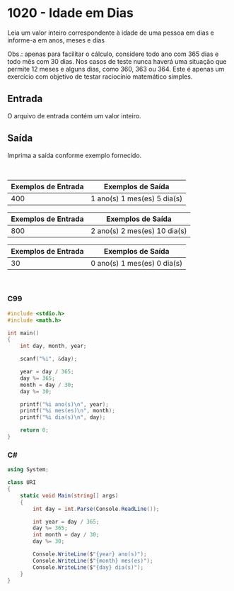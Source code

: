 1020 - Idade em Dias
====================

Leia um valor inteiro correspondente à idade de uma pessoa em dias e informe-a em anos, meses e dias

Obs.: apenas para facilitar o cálculo, considere todo ano com 365 dias e todo mês com 30 dias. Nos casos de teste nunca haverá uma situação que permite 12 meses e alguns dias, como 360, 363 ou 364. Este é apenas um exercício com objetivo de testar raciocínio matemático simples.

Entrada
-------

O arquivo de entrada contém um valor inteiro.

Saída
-----

Imprima a saída conforme exemplo fornecido.

&nbsp;

| Exemplos de Entrada      | Exemplos de Saída              |
|--------------------------|--------------------------------|
| 400                      | 1 ano(s)  1 mes(es)  5 dia(s)  |

| Exemplos de Entrada      | Exemplos de Saída              |
|--------------------------|--------------------------------|
| 800                      | 2 ano(s)  2 mes(es)  10 dia(s) |

| Exemplos de Entrada      | Exemplos de Saída              |
|--------------------------|--------------------------------|
| 30                       | 0 ano(s)  1 mes(es)  0 dia(s)  |

&nbsp;

### C99

```c
#include <stdio.h>
#include <math.h>

int main()
{
    int day, month, year;

    scanf("%i", &day);

    year = day / 365;
    day %= 365;
    month = day / 30;
    day %= 30;

    printf("%i ano(s)\n", year);
    printf("%i mes(es)\n", month);
    printf("%i dia(s)\n", day);

    return 0;
}
```

### C#
```cs
using System;

class URI
{
    static void Main(string[] args)
    {
        int day = int.Parse(Console.ReadLine());

        int year = day / 365;
        day %= 365;
        int month = day / 30;
        day %= 30;

        Console.WriteLine($"{year} ano(s)");
        Console.WriteLine($"{month} mes(es)");
        Console.WriteLine($"{day} dia(s)");
    }
}
```
